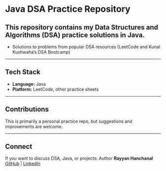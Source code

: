 # Java DSA Practice Repository  

This repository contains my **Data Structures and Algorithms (DSA)** practice solutions in **Java**.  
---

- Solutions to problems from popular DSA resources (LeetCode and Kunal Kushwaha’s DSA Bootcamp)    

---

## Tech Stack  
- **Language:** Java  
- **Platform:** LeetCode, other practice sheets 

---

## Contributions  
This is primarily a personal practice repo, but suggestions and improvements are welcome. 

---

## Connect  
If you want to discuss DSA, Java, or projects: 
Author
**Rayyan Hanchanal**  
[GitHub](https://github.com/rayyan-14) | [LinkedIn](https://linkedin.com/in/rayyan-mh)  


